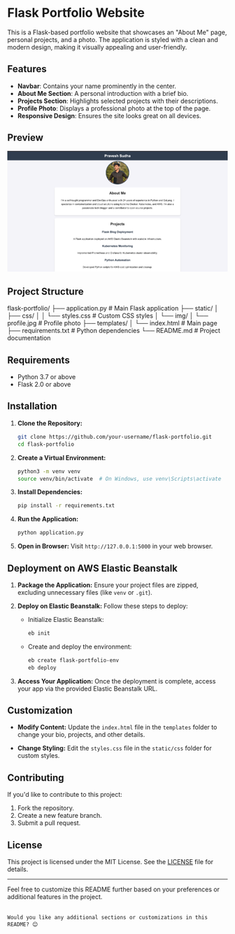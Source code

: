 
# Flask Portfolio Website

This is a Flask-based portfolio website that showcases an "About Me" page, personal projects, and a photo. The application is styled with a clean and modern design, making it visually appealing and user-friendly.

## Features

- **Navbar**: Contains your name prominently in the center.
- **About Me Section**: A personal introduction with a brief bio.
- **Projects Section**: Highlights selected projects with their descriptions.
- **Profile Photo**: Displays a professional photo at the top of the page.
- **Responsive Design**: Ensures the site looks great on all devices.

## Preview

![Screenshot of the Portfolio](screenshot.png)

## Project Structure

flask-portfolio/
├── application.py   # Main Flask application
├── static/
│   ├── css/
│   │   └── styles.css   # Custom CSS styles
│   └── img/
│       └── profile.jpg  # Profile photo
├── templates/
│   └── index.html      # Main page
├── requirements.txt   # Python dependencies
└── README.md          # Project documentation


## Requirements

- Python 3.7 or above
- Flask 2.0 or above

## Installation

1. **Clone the Repository:**
   ```bash
   git clone https://github.com/your-username/flask-portfolio.git
   cd flask-portfolio
   ```

2. **Create a Virtual Environment:**
   ```bash
   python3 -m venv venv
   source venv/bin/activate  # On Windows, use venv\Scripts\activate
   ```

3. **Install Dependencies:**
   ```bash
   pip install -r requirements.txt
   ```

4. **Run the Application:**
   ```bash
   python application.py
   ```

5. **Open in Browser:**
   Visit `http://127.0.0.1:5000` in your web browser.

## Deployment on AWS Elastic Beanstalk

1. **Package the Application:**
   Ensure your project files are zipped, excluding unnecessary files (like `venv` or `.git`).

2. **Deploy on Elastic Beanstalk:**
   Follow these steps to deploy:
   - Initialize Elastic Beanstalk:
     ```bash
     eb init
     ```
   - Create and deploy the environment:
     ```bash
     eb create flask-portfolio-env
     eb deploy
     ```

3. **Access Your Application:**
   Once the deployment is complete, access your app via the provided Elastic Beanstalk URL.

## Customization

- **Modify Content:**
  Update the `index.html` file in the `templates` folder to change your bio, projects, and other details.

- **Change Styling:**
  Edit the `styles.css` file in the `static/css` folder for custom styles.

## Contributing

If you'd like to contribute to this project:
1. Fork the repository.
2. Create a new feature branch.
3. Submit a pull request.

## License

This project is licensed under the MIT License. See the [LICENSE](LICENSE) file for details.

---

Feel free to customize this README further based on your preferences or additional features in the project.
```  

Would you like any additional sections or customizations in this README? 😊
